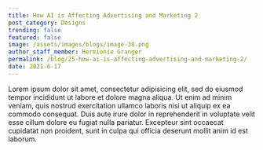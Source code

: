 ```yaml
---
title: How AI is Affecting Advertising and Marketing 2
post_category: Designs
trending: false
featured: false
image: /assets/images/blogs/image-38.png
author_staff_member: Hermionie Granger
permalink: /blog/25-how-ai-is-affecting-advertising-and-marketing-2/
date: 2021-6-17
---
```


Lorem ipsum dolor sit amet, consectetur adipisicing elit, sed do eiusmod tempor incididunt ut labore et dolore magna aliqua. Ut enim ad minim veniam, quis nostrud exercitation ullamco laboris nisi ut aliquip ex ea commodo consequat. Duis aute irure dolor in reprehenderit in voluptate velit esse cillum dolore eu fugiat nulla pariatur. Excepteur sint occaecat cupidatat non proident, sunt in culpa qui officia deserunt mollit anim id est laborum.
